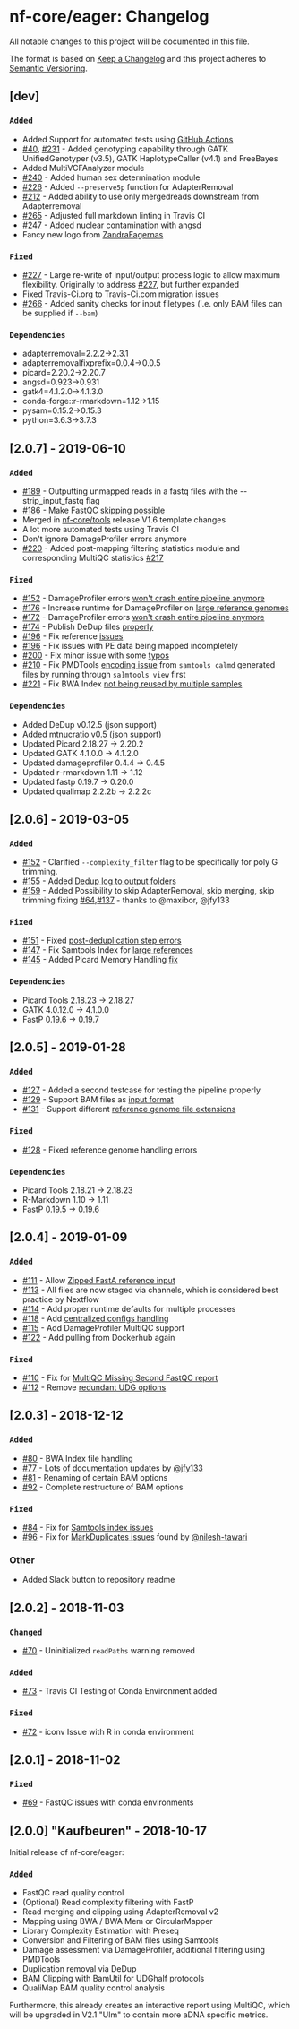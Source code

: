 # nf-core/eager: Changelog

All notable changes to this project will be documented in this file.

The format is based on [Keep a Changelog](http://keepachangelog.com/en/1.0.0/)
and this project adheres to [Semantic Versioning](http://semver.org/spec/v2.0.0.html).

## [dev]

### `Added`

* Added Support for automated tests using [GitHub Actions](https://github.com/features/actions)
* [#40](https://github.com/nf-core/eager/issues/40), [#231](https://github.com/nf-core/eager/issues/231) - Added genotyping capability through GATK UnifiedGenotyper (v3.5), GATK HaplotypeCaller (v4.1) and FreeBayes
* Added MultiVCFAnalyzer module
* [#240](https://github.com/nf-core/eager/issues/240) - Added human sex determination module
* [#226](https://github.com/nf-core/eager/issues/226) - Added `--preserve5p` function for AdapterRemoval
* [#212](https://github.com/nf-core/eager/issues/212) - Added ability to use only mergedreads downstream from Adapterremoval
* [#265](https://github.com/nf-core/eager/issues/265) - Adjusted full markdown linting in Travis CI
* [#247](https://github.com/nf-core/eager/issues/247) - Added nuclear contamination with angsd
* Fancy new logo from [ZandraFagernas](https://github.com/ZandraFagernas)

### `Fixed`

* [#227](https://github.com/nf-core/eager/issues/227) - Large re-write of input/output process logic to allow maximum flexibility. Originally to address [#227](https://github.com/nf-core/eager/issues/227), but further expanded
* Fixed Travis-Ci.org to Travis-Ci.com migration issues
* [#266](https://github.com/nf-core/eager/issues/266) - Added sanity checks for input filetypes (i.e. only BAM files can be supplied if `--bam`)

### `Dependencies`

* adapterremoval=2.2.2->2.3.1
* adapterremovalfixprefix=0.0.4->0.0.5
* picard=2.20.2->2.20.7
* angsd=0.923->0.931
* gatk4=4.1.2.0->4.1.3.0
* conda-forge::r-rmarkdown=1.12->1.15
* pysam=0.15.2->0.15.3
* python=3.6.3->3.7.3

## [2.0.7] - 2019-06-10

### `Added`

* [#189](https://github.com/nf-core/eager/pull/189) - Outputting unmapped reads in a fastq files with the --strip_input_fastq flag
* [#186](https://github.com/nf-core/eager/pull/186) - Make FastQC skipping [possible](https://github.com/nf-core/eager/issues/182)
* Merged in [nf-core/tools](https://github.com/nf-core/tools) release V1.6 template changes  
* A lot more automated tests using Travis CI
* Don't ignore DamageProfiler errors anymore
* [#220](https://github.com/nf-core/eager/pull/220) - Added post-mapping filtering statistics module and corresponding MultiQC statistics [#217](https://github.com/nf-core/eager/issues/217)

### `Fixed`

* [#152](https://github.com/nf-core/eager/pull/152) - DamageProfiler errors [won't crash entire pipeline anymore](https://github.com/nf-core/eager/issues/171)
* [#176](https://github.com/nf-core/eager/pull/176) - Increase runtime for DamageProfiler on [large reference genomes](https://github.com/nf-core/eager/issues/173)
* [#172](https://github.com/nf-core/eager/pull/152) - DamageProfiler errors [won't crash entire pipeline anymore](https://github.com/nf-core/eager/issues/171)
* [#174](https://github.com/nf-core/eager/pull/190) - Publish DeDup files [properly](https://github.com/nf-core/eager/issues/183)
* [#196](https://github.com/nf-core/eager/pull/196) - Fix reference [issues](https://github.com/nf-core/eager/issues/150)
* [#196](https://github.com/nf-core/eager/pull/196) - Fix issues with PE data being mapped incompletely
* [#200](https://github.com/nf-core/eager/pull/200) - Fix minor issue with some [typos](https://github.com/nf-core/eager/pull/196)
* [#210](https://github.com/nf-core/eager/pull/210) - Fix PMDTools [encoding issue](https://github.com/pontussk/PMDtools/issues/6) from `samtools calmd` generated files by running through `sa]mtools view` first
* [#221](https://github.com/nf-core/eager/pull/221) - Fix BWA Index [not being reused by multiple samples](https://github.com/nf-core/eager/issues/219)

### `Dependencies`

* Added DeDup v0.12.5 (json support)
* Added mtnucratio v0.5 (json support)
* Updated Picard 2.18.27 -> 2.20.2
* Updated GATK 4.1.0.0 -> 4.1.2.0
* Updated damageprofiler 0.4.4 -> 0.4.5
* Updated r-rmarkdown 1.11 -> 1.12
* Updated fastp 0.19.7 -> 0.20.0
* Updated qualimap 2.2.2b -> 2.2.2c

## [2.0.6] - 2019-03-05

### `Added`

* [#152](https://github.com/nf-core/eager/pull/152) - Clarified `--complexity_filter` flag to be specifically for poly G trimming.
* [#155](https://github.com/nf-core/eager/pull/155) - Added [Dedup log to output folders](https://github.com/nf-core/eager/issues/154)
* [#159](https://github.com/nf-core/eager/pull/159) - Added Possibility to skip AdapterRemoval, skip merging, skip trimming fixing [#64](https://github.com/nf-core/eager/issues/64),[#137](https://github.com/nf-core/eager/issues/137) - thanks to @maxibor, @jfy133

### `Fixed`

* [#151](https://github.com/nf-core/eager/pull/151) - Fixed [post-deduplication step errors](https://github.com/nf-core/eager/issues/128)
* [#147](https://github.com/nf-core/eager/pull/147) - Fix Samtools Index for [large references](https://github.com/nf-core/eager/issues/146)
* [#145](https://github.com/nf-core/eager/pull/145) - Added Picard Memory Handling [fix](https://github.com/nf-core/eager/issues/144)

### `Dependencies`

* Picard Tools 2.18.23 -> 2.18.27
* GATK 4.0.12.0 -> 4.1.0.0
* FastP 0.19.6 -> 0.19.7

## [2.0.5] - 2019-01-28

### `Added`

* [#127](https://github.com/nf-core/eager/pull/127) - Added a second testcase for testing the pipeline properly
* [#129](https://github.com/nf-core/eager/pull/129) - Support BAM files as [input format](https://github.com/nf-core/eager/issues/41)
* [#131](https://github.com/nf-core/eager/pull/131) - Support different [reference genome file extensions](https://github.com/nf-core/eager/issues/130)

### `Fixed`

* [#128](https://github.com/nf-core/eager/issues/128) - Fixed reference genome handling errors

### `Dependencies`

* Picard Tools 2.18.21 -> 2.18.23
* R-Markdown 1.10 -> 1.11
* FastP 0.19.5 -> 0.19.6

## [2.0.4] - 2019-01-09

### `Added`

* [#111](https://github.com/nf-core/eager/pull/110) - Allow [Zipped FastA reference input](https://github.com/nf-core/eager/issues/91)
* [#113](https://github.com/nf-core/eager/pull/113) - All files are now staged via channels, which is considered best practice by Nextflow
* [#114](https://github.com/nf-core/eager/pull/113) - Add proper runtime defaults for multiple processes
* [#118](https://github.com/nf-core/eager/pull/118) - Add [centralized configs handling](https://github.com/nf-core/configs)
* [#115](https://github.com/nf-core/eager/pull/115) - Add DamageProfiler MultiQC support
* [#122](https://github.com/nf-core/eager/pull/122) - Add pulling from Dockerhub again

### `Fixed`

* [#110](https://github.com/nf-core/eager/pull/110) - Fix for [MultiQC Missing Second FastQC report](https://github.com/nf-core/eager/issues/107)
* [#112](https://github.com/nf-core/eager/pull/112) - Remove [redundant UDG options](https://github.com/nf-core/eager/issues/89)

## [2.0.3] - 2018-12-12

### `Added`

* [#80](https://github.com/nf-core/eager/pull/80) - BWA Index file handling
* [#77](https://github.com/nf-core/eager/pull/77) - Lots of documentation updates by [@jfy133](https://github.com/jfy133)
* [#81](https://github.com/nf-core/eager/pull/81) - Renaming of certain BAM options
* [#92](https://github.com/nf-core/eager/issues/92) - Complete restructure of BAM options

### `Fixed`

* [#84](https://github.com/nf-core/eager/pull/85) - Fix for [Samtools index issues](https://github.com/nf-core/eager/issues/84)
* [#96](https://github.com/nf-core/eager/issues/96) - Fix for [MarkDuplicates issues](https://github.com/nf-core/eager/issues/96) found by [@nilesh-tawari](https://github.com/nilesh-tawari)

### Other

* Added Slack button to repository readme

## [2.0.2] - 2018-11-03

### `Changed`

* [#70](https://github.com/nf-core/eager/issues/70) - Uninitialized `readPaths` warning removed

### `Added`

* [#73](https://github.com/nf-core/eager/pull/73) - Travis CI Testing of Conda Environment added

### `Fixed`

* [#72](https://github.com/nf-core/eager/issues/72) - iconv Issue with R in conda environment

## [2.0.1] - 2018-11-02

### `Fixed`

* [#69](https://github.com/nf-core/eager/issues/67) - FastQC issues with conda environments

## [2.0.0] "Kaufbeuren" - 2018-10-17

Initial release of nf-core/eager:

### `Added`

* FastQC read quality control
* (Optional) Read complexity filtering with FastP
* Read merging and clipping using AdapterRemoval v2
* Mapping using BWA / BWA Mem or CircularMapper
* Library Complexity Estimation with Preseq
* Conversion and Filtering of BAM files using Samtools
* Damage assessment via DamageProfiler, additional filtering using PMDTools
* Duplication removal via DeDup
* BAM Clipping with BamUtil for UDGhalf protocols
* QualiMap BAM quality control analysis

Furthermore, this already creates an interactive report using MultiQC, which will be upgraded in V2.1 "Ulm" to contain more aDNA specific metrics.
